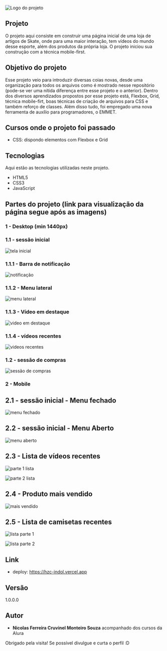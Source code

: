 
![Logo do projeto](https://github.com/NicolasFCruvinel/Trilha_Full_Stack/blob/main/Front-End/1.HTML%20e%20CSS/2.HZC/assets/img/logo.svg)

## Projeto

O projeto aqui consiste em construir uma página inicial de uma loja de artigos de Skate, onde para uma maior interação, tem vídeos do mundo desse esporte, além dos produtos da própria loja.
O projeto iniciou sua construção com a técnica mobile-first.

## Objetivo do projeto

Esse projeto veio para introduzir diversas coias novas, desde uma organização para todos os arquivos como é mostrado nesse repositório (pode-se ver uma nítida diferença entre esse projeto e o anterior).
Dentro dos diversos aprendizados propostos por esse projeto está, Flexbox, Grid, técnica mobile-firt, boas técnicas de criação de arquivos para CSS e também reforço de classes.
Além disso tudo, foi empregado uma nova ferramenta de auxílio para programadores, o EMMET.


## Cursos onde o projeto foi passado

* CSS: dispondo elementos com Flexbox e Grid

## Tecnologias

Aqui estão as tecnologias utilizadas neste projeto.

* HTML5
* CSS3
* JavaScript


## Partes do projeto (link para visualização da página segue após as imagens)

### 1 - Desktop (min 1440px)

### 1.1 - sessão inicial

![tela inicial](https://github.com/NicolasFCruvinel/Trilha_Full_Stack/blob/main/Front-End/1.HTML%20e%20CSS/2.HZC/assets/img_README/Tela%20inicial%20.png)

### 1.1.1 - Barra de notificação

![notificação](https://github.com/NicolasFCruvinel/Trilha_Full_Stack/blob/main/Front-End/1.HTML%20e%20CSS/2.HZC/assets/img_README/Barra%20de%20notificações.png)

### 1.1.2 - Menu lateral

![menu lateral](https://github.com/NicolasFCruvinel/Trilha_Full_Stack/blob/main/Front-End/1.HTML%20e%20CSS/2.HZC/assets/img_README/menu%20lateral.png)

### 1.1.3 - Vídeo em destaque

![video em destaque](https://github.com/NicolasFCruvinel/Trilha_Full_Stack/blob/main/Front-End/1.HTML%20e%20CSS/2.HZC/assets/img_README/Vídeo%20em%20destaque.png)

### 1.1.4 - vídeos recentes

![videos recentes](https://github.com/NicolasFCruvinel/Trilha_Full_Stack/blob/main/Front-End/1.HTML%20e%20CSS/2.HZC/assets/img_README/Vídeos%20recentes.png)

### 1.2 - sessão de compras

![sessão de compras](https://github.com/NicolasFCruvinel/Trilha_Full_Stack/blob/main/Front-End/1.HTML%20e%20CSS/2.HZC/assets/img_README/sessão%20de%20compras-camisetas.png)

### 2 - Mobile

## 2.1 - sessão inicial - Menu fechado

![menu fechado](https://github.com/NicolasFCruvinel/Trilha_Full_Stack/blob/main/Front-End/1.HTML%20e%20CSS/2.HZC/assets/img_README/mobile-video%20em%20destaque-menu%20fechado.png)

## 2.2 - sessão inicial - Menu Aberto

![menu aberto](https://github.com/NicolasFCruvinel/Trilha_Full_Stack/blob/main/Front-End/1.HTML%20e%20CSS/2.HZC/assets/img_README/mobile-video%20em%20destaque-menu%20aberto.png)

## 2.3 - Lista de vídeos recentes
![parte 1 lista](https://github.com/NicolasFCruvinel/Trilha_Full_Stack/blob/main/Front-End/1.HTML%20e%20CSS/2.HZC/assets/img_README/mobile-lista1%20videos%20recentes.png)

![parte 2 lista](https://github.com/NicolasFCruvinel/Trilha_Full_Stack/blob/main/Front-End/1.HTML%20e%20CSS/2.HZC/assets/img_README/mobile-lista2%20videos%20recentes.png)

## 2.4 - Produto mais vendido

![mais vendido](https://github.com/NicolasFCruvinel/Trilha_Full_Stack/blob/main/Front-End/1.HTML%20e%20CSS/2.HZC/assets/img_README/mobile-produto%20mais%20vendido.png)

## 2.5 - Lista de camisetas recentes

![lista parte 1](https://github.com/NicolasFCruvinel/Trilha_Full_Stack/blob/main/Front-End/1.HTML%20e%20CSS/2.HZC/assets/img_README/mobile-lista1%20camisas%20mais%20recentes.png)

![lista parte 2](https://github.com/NicolasFCruvinel/Trilha_Full_Stack/blob/main/Front-End/1.HTML%20e%20CSS/2.HZC/assets/img_README/mobile-lista2%20camisas%20mais%20recentes.png)

## Link
  - deploy: https://hzc-indol.vercel.app


  ## Versão

  1.0.0.0


  ## Autor

  * **Nicolas Ferreira Cruvinel Monteiro Souza** acompanhado dos cursos da Alura 

 Obrigado pela visita! Se possível divulgue e curta o perfil :D
